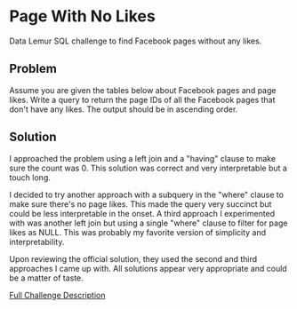 # Page With No Likes

Data Lemur SQL challenge to find Facebook pages without any likes.

## Problem

Assume you are given the tables below about Facebook pages and page likes. Write a query to return the page IDs of all the Facebook pages that don't have any likes. The output should be in ascending order.

## Solution

I approached the problem using a left join and a "having" clause to make sure the count was 0. This solution was correct and very interpretable but a touch long.

I decided to try another approach with a subquery in the "where" clause to make sure there's no page likes. This made the query very succinct but could be less interpretable in the onset. A third approach I experimented with was another left join but using a single "where" clause to filter for page likes as NULL. This was probably my favorite version of simplicity and interpretability.

Upon reviewing the official solution, they used the second and third approaches I came up with. All solutions appear very appropriate and could be a matter of taste.

[Full Challenge Description](https://datalemur.com/questions/sql-page-with-no-likes)